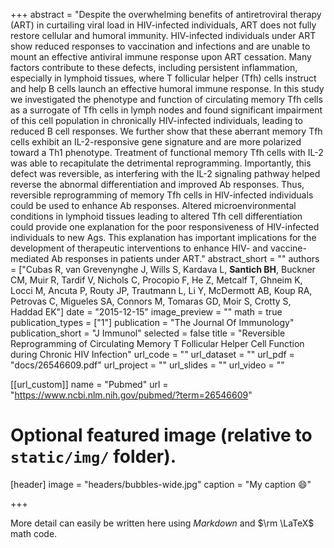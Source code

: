 +++
abstract = "Despite the overwhelming benefits of antiretroviral therapy (ART) in curtailing viral load in HIV-infected individuals, ART does not fully restore cellular and humoral immunity. HIV-infected individuals under ART show reduced responses to vaccination and infections and are unable to mount an effective antiviral immune response upon ART cessation. Many factors contribute to these defects, including persistent inflammation, especially in lymphoid tissues, where T follicular helper (Tfh) cells instruct and help B cells launch an effective humoral immune response. In this study we investigated the phenotype and function of circulating memory Tfh cells as a surrogate of Tfh cells in lymph nodes and found significant impairment of this cell population in chronically HIV-infected individuals, leading to reduced B cell responses. We further show that these aberrant memory Tfh cells exhibit an IL-2-responsive gene signature and are more polarized toward a Th1 phenotype. Treatment of functional memory Tfh cells with IL-2 was able to recapitulate the detrimental reprogramming. Importantly, this defect was reversible, as interfering with the IL-2 signaling pathway helped reverse the abnormal differentiation and improved Ab responses. Thus, reversible reprogramming of memory Tfh cells in HIV-infected individuals could be used to enhance Ab responses. Altered microenvironmental conditions in lymphoid tissues leading to altered Tfh cell differentiation could provide one explanation for the poor responsiveness of HIV-infected individuals to new Ags. This explanation has important implications for the development of therapeutic interventions to enhance HIV- and vaccine-mediated Ab responses in patients under ART."
abstract_short = ""
authors = ["Cubas R, van Grevenynghe J, Wills S, Kardava L, **Santich BH**, Buckner CM, Muir R, Tardif V, Nichols C, Procopio F, He Z, Metcalf T, Ghneim K, Locci M, Ancuta P, Routy JP, Trautmann L, Li Y, McDermott AB, Koup RA, Petrovas C, Migueles SA, Connors M, Tomaras GD, Moir S, Crotty S, Haddad EK"]
date = "2015-12-15"
image_preview = ""
math = true
publication_types = ["1"]
publication = "The Journal Of Immunology"
publication_short = "J Immunol"
selected = false
title = "Reversible Reprogramming of Circulating Memory T Follicular Helper Cell Function during Chronic HIV Infection"
url_code = ""
url_dataset = ""
url_pdf = "docs/26546609.pdf"
url_project = ""
url_slides = ""
url_video = ""

[[url_custom]]
name = "Pubmed"
url = "https://www.ncbi.nlm.nih.gov/pubmed/?term=26546609"

# Optional featured image (relative to `static/img/` folder).
[header]
image = "headers/bubbles-wide.jpg"
caption = "My caption :smile:"

+++

More detail can easily be written here using *Markdown* and $\rm \LaTeX$ math code.
